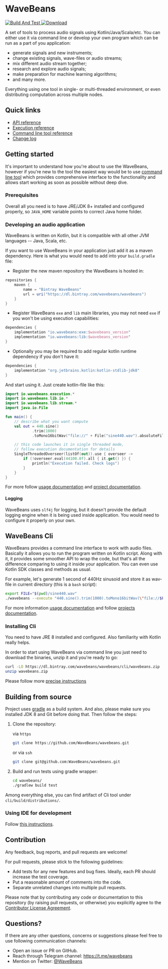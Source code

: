 # WaveBeans
[ ![Build And Test](https://github.com/wavebeans/wavebeans/workflows/Build%20And%20Test/badge.svg) ](https://github.com/WaveBeans/wavebeans/actions?query=workflow%3A%22Build+And+Test%22)
[ ![Download](https://api.bintray.com/packages/wavebeans/wavebeans/wavebeans/images/download.svg?version=0.2.0) ](https://bintray.com/wavebeans/wavebeans/wavebeans/0.2.0/link)

A set of tools to process audio signals using Kotlin/Java/Scala/etc. You can either use it via command line or develop your own program which can be run as a part of you application:

* generate signals and new instruments;
* change existing signals, wave-files or audio streams;
* mix different audio stream together;
* research and explore audio signals;
* make preparation for machine learning algorithms;
* and many more.

Everything using one tool in single- or multi-threaded environment, or even distributing computation across multiple nodes.

## Quick links

* [API reference](docs/user/api/readme.md)
* [Execution reference](docs/user/exe/readme.md)
* [Command line tool reference](docs/user/cli/readme.md)
* [Change log](CHANGELOG.md)

## Getting started 

It's important to understand how you're about to use the WaveBeans, however if you're new to the tool the easiest way would be to use [command line tool](#wavebeans-cli) which provides comprehensive interface to the functionality and allows start working as soon as possible without deep dive.

### Prerequisites

Overall all you need is to have JRE/JDK 8+ installed and configured properly, so `JAVA_HOME` variable points to correct Java home folder. 

### Developing an audio application

WaveBeans is written on Kotlin, but it is compatible with all other JVM languages -- Java, Scala, etc.

If you want to use WaveBeans in your application just add it as a maven dependency. Here is what you would need to add into your `build.gradle` file:

* Register the new maven repository the WaveBeans is hosted in:

```groovy
repositories {
    maven {
        name = "Bintray WaveBeans"
        url = uri("https://dl.bintray.com/wavebeans/wavebeans")
    }
}
```

* Register WaveBeans `exe` and `lib` main libraries, you may not need `exe` if you won't be using execution capabilities:

```groovy
dependencies {
    implementation "io.wavebeans:exe:$wavebeans_version"
    implementation "io.wavebeans:lib:$wavebeans_version"
}
```

* Optionally you may be required to add regular kotlin runtime dependency if you don't have it:
```groovy
dependencies {
    implementation "org.jetbrains.kotlin:kotlin-stdlib-jdk8"
}
```

And start using it. Just create kotlin-file like this:

```kotlin
import io.wavebeans.execution.*
import io.wavebeans.lib.io.*
import io.wavebeans.lib.stream.*
import java.io.File

fun main() {
    // describe what you want compute
    val out = 440.sine()
            .trim(1000)
            .toMono16bitWav("file://" + File("sine440.wav").absoluteFile)

    // this code launches it in single threaded mode,
    // follow execution documentation for details
    SingleThreadedOverseer(listOf(out)).use { overseer ->
        if (!overseer.eval(44100.0f).all { it.get() }) {
            println("Execution failed. Check logs")
        }
    }
}
```

For more follow [usage documentation](docs/user/api/readme.md) and [project documentation](lib/readme.md). 

#### Logging

WaveBeans uses `slf4j` for logging, but it doesn't provide the default logging engine when it is being used inside application. You would need to configure it properly on your own.

## WaveBeans Cli

WaveBeans provides a command line interface to work with audio files. Basically it allows you to run the program written on Kotlin script. Along with it, it provides some smoother API to wrap the code, but that's all the difference comparing to using it inside your application. You can even use Kotlin SDK classes and methods as usual.

For example, let's generate 1 second of 440Hz sinusoid and store it as wav-file in current directory (this is a `bash` script):

```bash
export FILE="$(pwd)/sine440.wav"
./wavebeans --execute "440.sine().trim(1000).toMono16bitWav(\"file://$FILE\").out()"
```

For more information [usage documentation](docs/user/cli/readme.md) and follow [projects documentation](cli/readme.md). 

### Installing Cli

You need to have JRE 8 installed and configured. Also familiarity with Kotlin really helps.

In order to start using WaveBeans via command line you just need to download the binaries, unzip it and you're ready to go:

```bash
curl -LO https://dl.bintray.com/wavebeans/wavebeans/cli/wavebeans.zip
unzip wavebeans.zip
```

Please follow more [precise instructions](/docs/user/cli/readme.md#installation-instructions) 

## Building from source

Project uses [gradle](https://gradle.org/) as a build system. And also, please make sure you installed JDK 8 and Git before doing that. Then follow the steps:

1. Clone the repository:
    
    via `https`
    ```bash
    git clone https://github.com/WaveBeans/wavebeans.git
    ```
    or via `ssh`
    ```bash
    git clone git@github.com:WaveBeans/wavebeans.git
    ```
2. Build and run tests using gradle wrapper:
    ```bash
    cd wavebeans/
    ./gradlew build test
    ```

Among everything else, you can find artifact of Cli tool under `cli/build/distributions/`.

### Using IDE for development

Follow [this instructions](/docs/dev/setting-up-environment.md).

## Contribution

Any feedback, bug reports, and pull requests are welcome!

For pull requests, please stick to the following guidelines:

* Add tests for any new features and bug fixes. Ideally, each PR should increase the test coverage.
* Put a reasonable amount of comments into the code.
* Separate unrelated changes into multiple pull requests.

Please note that by contributing any code or documentation to this repository (by raising pull requests, or otherwise) you explicitly agree to the [Contributor License Agreement](CONTRIBUTION.md).

## Questions?

If there are any other questions, concerns or suggestions please feel free to use following communication channels:

* Open an issue or PR on GitHub.
* Reach through Telegram channel: https://t.me/wavebeans
* Mention on Twitter: [@WaveBeans](https://twitter.com/WaveBeans)
